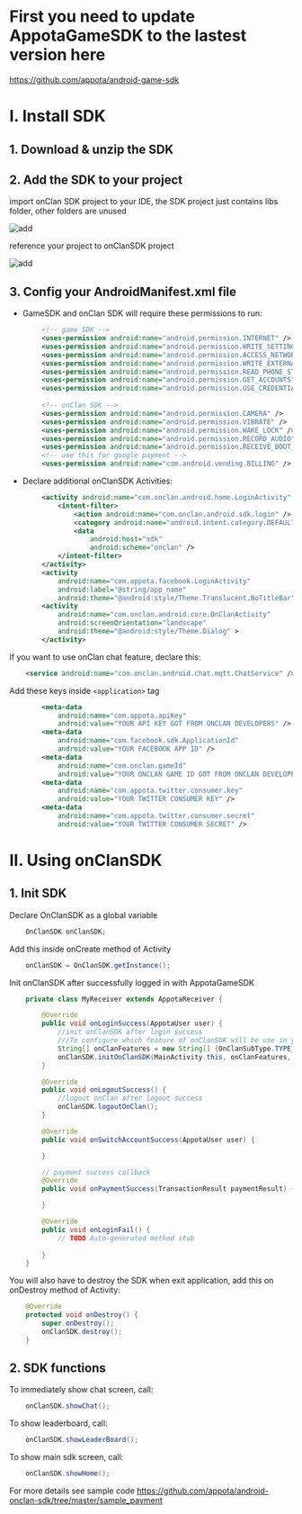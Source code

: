 # First you need to update AppotaGameSDK to the lastest version here 
https://github.com/appota/android-game-sdk

# I. Install SDK

## 1. Download & unzip the SDK

## 2. Add the SDK to your project

import onClan SDK project to your IDE, the SDK project just contains libs folder, other folders are unused

![add](https://github.com/appota/android-onclan-sdk/blob/master/docs/import.png)

reference your project to onClanSDK project

![add](https://github.com/appota/android-onclan-sdk/blob/master/docs/reference2.png)

## 3. Config your AndroidManifest.xml file

- GameSDK and onClan SDK will require these permissions to run:
``` xml
	    <!-- game SDK -->
	    <uses-permission android:name="android.permission.INTERNET" />
	    <uses-permission android:name="android.permission.WRITE_SETTINGS" />
	    <uses-permission android:name="android.permission.ACCESS_NETWORK_STATE" />
	    <uses-permission android:name="android.permission.WRITE_EXTERNAL_STORAGE" />
	    <uses-permission android:name="android.permission.READ_PHONE_STATE" />
	    <uses-permission android:name="android.permission.GET_ACCOUNTS" />
	    <uses-permission android:name="android.permission.USE_CREDENTIALS" />
	    
	    <!-- onClan SDK -->
	    <uses-permission android:name="android.permission.CAMERA" />
	    <uses-permission android:name="android.permission.VIBRATE" />
	    <uses-permission android:name="android.permission.WAKE_LOCK" />
	    <uses-permission android:name="android.permission.RECORD_AUDIO" />
	    <uses-permission android:name="android.permission.RECEIVE_BOOT_COMPLETED" />
	    <!-- use this for google payment -->
	    <uses-permission android:name="com.android.vending.BILLING" />
```    
- Declare additional onClanSDK Activities:
``` xml
        <activity android:name="com.onclan.android.home.LoginActivity" >
            <intent-filter>
                <action android:name="com.onclan.android.sdk.login" />
                <category android:name="android.intent.category.DEFAULT" />
                <data
                    android:host="sdk"
                    android:scheme="onclan" />
            </intent-filter>
        </activity>
        <activity
            android:name="com.appota.facebook.LoginActivity"
            android:label="@string/app_name"
            android:theme="@android:style/Theme.Translucent.NoTitleBar" />
        <activity
            android:name="com.onclan.android.core.OnClanActivity"
            android:screenOrientation="landscape"
            android:theme="@android:style/Theme.Dialog" >
        </activity>
```        
If you want to use onClan chat feature, declare this:
``` xml
    <service android:name="com.onclan.android.chat.mqtt.ChatService" />
```
Add these keys inside ```<application>``` tag
``` xml
        <meta-data
            android:name="com.appota.apiKey"
            android:value="YOUR API KEY GOT FROM ONCLAN DEVELOPERS" />
        <meta-data
            android:name="com.facebook.sdk.ApplicationId"
            android:value="YOUR FACEBOOK APP ID" />
        <meta-data
            android:name="com.onclan.gameId"
            android:value="YOUR ONCLAN GAME ID GOT FROM ONCLAN DEVELOPERS" />
        <meta-data
            android:name="com.appota.twitter.consumer.key"
            android:value="YOUR TWITTER CONSUMER KEY" />
        <meta-data
            android:name="com.appota.twitter.consumer.secret"
            android:value="YOUR TWITTER CONSUMER SECRET" />
```

# II. Using onClanSDK
## 1. Init SDK
Declare OnClanSDK as a global variable
``` java
  	OnClanSDK onClanSDK;
```  
Add this inside onCreate method of Activity
``` java
  	onClanSDK = OnClanSDK.getInstance();
```
Init onClanSDK after successfully logged in with AppotaGameSDK
``` java
  	private class MyReceiver extends AppotaReceiver {

		@Override
		public void onLoginSuccess(AppotaUser user) {
			//init onClanSDK after login success
			///To configure which feature of onClanSDK will be use in your app, game. Currenty the SDK support 2 feature to configure: Chat and Leaderboard
			String[] onClanFeatures = new String[] {OnClanSubType.TYPE_CHAT, OnClanSubType.TYPE_LEADERBOARD};
			onClanSDK.initOnClanSDK(MainActivity.this, onClanFeatures, user.getOnClanUser());
		}

		@Override
		public void onLogoutSuccess() {
			//logout onClan after logout success
			onClanSDK.logoutOnClan();
		}

		@Override
		public void onSwitchAccountSuccess(AppotaUser user) {

		}

		// payment success callback
		@Override
		public void onPaymentSuccess(TransactionResult paymentResult) {

		}

		@Override
		public void onLoginFail() {
			// TODO Auto-generated method stub
			
		}
	}
```
You will also have to destroy the SDK when exit application, add this on onDestroy method of Activity:
``` java
	@Override
	protected void onDestroy() {
		super.onDestroy();
		onClanSDK.destroy();
	}
```
## 2. SDK functions	
	
To immediately show chat screen, call:
``` java
	onClanSDK.showChat();
```	
To show leaderboard, call:
``` java
	onClanSDK.showLeaderBoard();
```	
To show main sdk screen, call:
``` java
	onClanSDK.showHome();
```
For more details see sample code
	https://github.com/appota/android-onclan-sdk/tree/master/sample_payment
